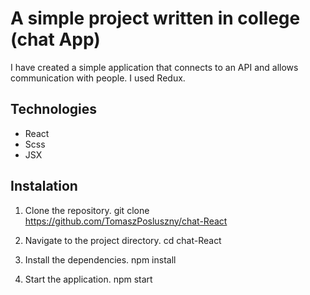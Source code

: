 # A simple project written in college (chat App)

I have created a simple application that connects to an API and allows communication with people. I used Redux.

## Technologies

- React
- Scss
- JSX
 

## Instalation

1. Clone the repository.
   git clone https://github.com/TomaszPosluszny/chat-React

2. Navigate to the project directory.
 cd chat-React

3. Install the dependencies.
  npm install

4. Start the application.
 npm start

